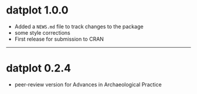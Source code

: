 
# datplot 1.0.0

* Added a `NEWS.md` file to track changes to the package
* some style corrections
* First release for submission to CRAN

---

# datplot 0.2.4

* peer-review version for Advances in Archaeological Practice
